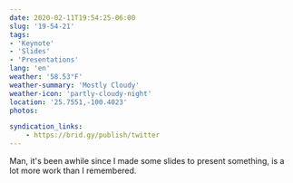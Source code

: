 ```yaml
---
date: 2020-02-11T19:54:25-06:00
slug: '19-54-21'
tags:
- 'Keynote'
- 'Slides'
- 'Presentations'
lang: 'en'
weather: '58.53°F'
weather-summary: 'Mostly Cloudy'
weather-icon: 'partly-cloudy-night'
location: '25.7551,-100.4023'
photos:

syndication_links:
    - https://brid.gy/publish/twitter
---
```

Man, it's been awhile since I made some slides to present something, is a lot more work than I remembered.
  